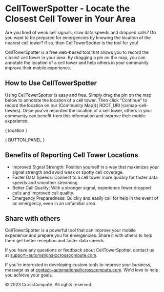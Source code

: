 # CellTowerSpotter - Locate the Closest Cell Tower in Your Area

Are you tired of weak cell signals, slow data speeds and dropped calls? Do you want to be prepared for emergencies by knowing the location of the nearest cell tower? If so, then CellTowerSpotter is the tool for you!

CellTowerSpotter is a free web-based tool that allows you to record the closest cell tower in your area. By dragging a pin on the map, you can annotate the location of a cell tower and help others in your community improve their mobile experience.

## How to Use CellTowerSpotter

Using CellTowerSpotter is easy and free. Simply drag the pin on the map below to annotate the location of a cell tower. Then click "Continue" to record the location on our [Community Map]({ ROOT_URI }/a/map-cell-towers). Once you've recorded the location of a cell tower, others in your community can benefit from this information and improve their mobile experience.

{ location }

{ BUTTON_PANEL }

## Benefits of Reporting Cell Tower Locations

- Improved Signal Strength: Position yourself in a way that maximizes your signal strength and avoid weak or spotty cell coverage.
- Faster Data Speeds: Connect to a cell tower more quickly for faster data speeds and smoother streaming.
- Better Call Quality: With a stronger signal, experience fewer dropped calls and improved call quality.
- Emergency Preparedness: Quickly and easily call for help in the event of an emergency, even in an unfamiliar area.

## Share with others

CellTowerSpotter is a powerful tool that can improve your mobile experience and prepare you for emergencies. Share it with others to help them get better reception and faster data speeds.

If you have any questions or feedback about CellTowerSpotter, contact us at [support+automations@crosscompute.com](mailto:support+automations@crosscompute.com).

If you're interested in developing custom tools to improve your business, message us at [contact+automations@crosscompute.com](mailto:contact+automations@crosscompute.com). We'd love to help you achieve your goals.

© 2023 CrossCompute. All rights reserved.
